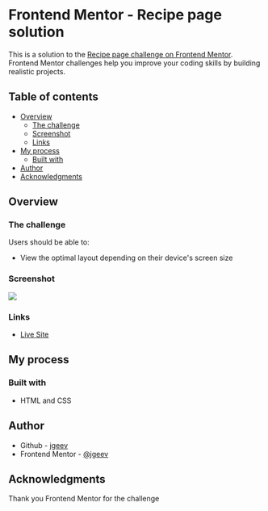 # Frontend Mentor - Recipe page solution

This is a solution to the [Recipe page challenge on Frontend Mentor](https://www.frontendmentor.io/challenges/recipe-page-KiTsR8QQKm). Frontend Mentor challenges help you improve your coding skills by building realistic projects.

## Table of contents

- [Overview](#overview)
  - [The challenge](#the-challenge)
  - [Screenshot](#screenshot)
  - [Links](#links)
- [My process](#my-process)
  - [Built with](#built-with)
- [Author](#author)
- [Acknowledgments](#acknowledgments)

## Overview

### The challenge

Users should be able to:

- View the optimal layout depending on their device's screen size

### Screenshot

![](./images/screenshot.jpg)

### Links

- [Live Site](#)

## My process

### Built with

- HTML and CSS

## Author

- Github - [jgeev](https://github.com/jgeev)
- Frontend Mentor - [@jgeev](https://www.frontendmentor.io/profile/jgeev)

## Acknowledgments

Thank you Frontend Mentor for the challenge
